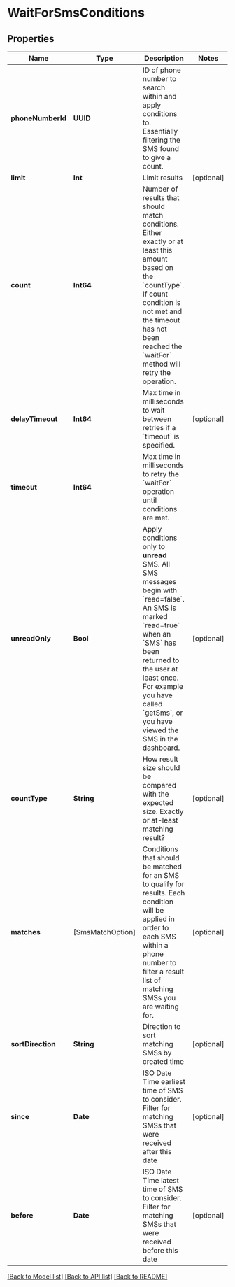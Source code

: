 # WaitForSmsConditions

## Properties
Name | Type | Description | Notes
------------ | ------------- | ------------- | -------------
**phoneNumberId** | **UUID** | ID of phone number to search within and apply conditions to. Essentially filtering the SMS found to give a count. | 
**limit** | **Int** | Limit results | [optional] 
**count** | **Int64** | Number of results that should match conditions. Either exactly or at least this amount based on the &#x60;countType&#x60;. If count condition is not met and the timeout has not been reached the &#x60;waitFor&#x60; method will retry the operation. | 
**delayTimeout** | **Int64** | Max time in milliseconds to wait between retries if a &#x60;timeout&#x60; is specified. | [optional] 
**timeout** | **Int64** | Max time in milliseconds to retry the &#x60;waitFor&#x60; operation until conditions are met. | 
**unreadOnly** | **Bool** | Apply conditions only to **unread** SMS. All SMS messages begin with &#x60;read&#x3D;false&#x60;. An SMS is marked &#x60;read&#x3D;true&#x60; when an &#x60;SMS&#x60; has been returned to the user at least once. For example you have called &#x60;getSms&#x60;, or you have viewed the SMS in the dashboard. | [optional] 
**countType** | **String** | How result size should be compared with the expected size. Exactly or at-least matching result? | [optional] 
**matches** | [SmsMatchOption] | Conditions that should be matched for an SMS to qualify for results. Each condition will be applied in order to each SMS within a phone number to filter a result list of matching SMSs you are waiting for. | [optional] 
**sortDirection** | **String** | Direction to sort matching SMSs by created time | [optional] 
**since** | **Date** | ISO Date Time earliest time of SMS to consider. Filter for matching SMSs that were received after this date | [optional] 
**before** | **Date** | ISO Date Time latest time of SMS to consider. Filter for matching SMSs that were received before this date | [optional] 

[[Back to Model list]](../README#documentation-for-models) [[Back to API list]](../README#documentation-for-api-endpoints) [[Back to README]](../README)


